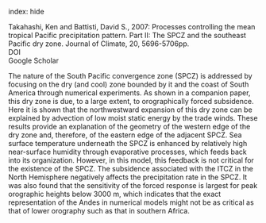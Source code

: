 index: hide

<div class="Citation">

  <div class="Citation-body">
    <div class="Citation-text">Takahashi, Ken and Battisti, David S., 2007: Processes controlling the mean tropical Pacific precipitation pattern. Part II: The SPCZ and the southeast Pacific dry zone. <span class="Article-journal">Journal of Climate, </span><span class="Article-volume">20, </span>5696-5706pp.</div>
    <div class="Citation-links">
      <div class="CitationLink" data-href="https://doi.org/10.1175%2F2007JCLI1656.1">
        <div class="CitationLink-icon CitationLink-Doi"></div>
        <div class="CitationLink-text">DOI</div>
      </div>
      <div class="CitationLink" data-href="https://scholar.google.com/scholar?q=10.1175%2F2007JCLI1656.1">
        <div class="CitationLink-icon CitationLink-Scholar"></div>
        <div class="CitationLink-text">Google Scholar</div>
      </div>
    </div>
  </div>
</div>

The nature of the South Pacific convergence zone (SPCZ) is addressed by focusing on the dry (and cool) zone bounded by it and the coast of South America through numerical experiments. As shown in a companion paper, this dry zone is due, to a large extent, to orographically forced subsidence. Here it is shown that the northwestward expansion of this dry zone can be explained by advection of low moist static energy by the trade winds. These results provide an explanation of the geometry of the western edge of the dry zone and, therefore, of the eastern edge of the adjacent SPCZ. Sea surface temperature underneath the SPCZ is enhanced by relatively high near-surface humidity through evaporative processes, which feeds back into its organization. However, in this model, this feedback is not critical for the existence of the SPCZ. The subsidence associated with the ITCZ in the North Hemisphere negatively affects the precipitation rate in the SPCZ. It was also found that the sensitivity of the forced response is largest for peak orographic heights below 3000 m, which indicates that the exact representation of the Andes in numerical models might not be as critical as that of lower orography such as that in southern Africa.

<div class="Citation-copy">

</div>